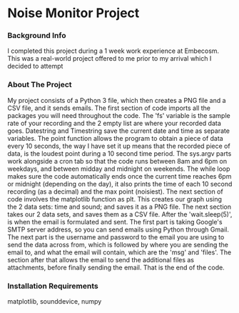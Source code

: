 # Noise Monitor Project

### Background Info
I completed this project during a 1 week work experience at Embecosm. This was a real-world project offered to me prior to my arrival which I decided to attempt

### About The Project
My project consists of a Python 3 file, which then creates a PNG file and a CSV file, and it sends emails. The first section of code imports all the packages you will need throughout the code. The 'fs' variable is the sample rate of your recording and the 2 empty list are where your recorded data goes. Datestring and Timestring save the current date and time as separate variables.
The point function allows the program to obtain a piece of data every 10 seconds, the way I have set it up means that the recorded piece of data, is the loudest point during a 10 second time period. The sys.argv parts work alongside a cron tab so that the code runs between 8am and 6pm on weekdays, and between midday and midnight on weekends. The while loop makes sure the code automatically ends once the current time reaches 6pm or midnight (depending on the day), it also prints the time of each 10 second recording (as a decimal) and the max point (noisiest). The next section of code involves the matplotlib function as plt. This creates our graph using the 2 data sets: time and sound; and saves it as a PNG file. The next section takes our 2 data sets, and saves them as a CSV file. After the 'wait.sleep(5)', is when the email is formulated and sent. The first part is taking Google's SMTP server address, so you can send emails using Python through Gmail. The next part is the username and password to the email you are using to send the data across from, which is followed by where you are sending the email to, and what the email will contain, which are the 'msg' and 'files'. The section after that allows the email to send the additional files as attachments, before finally sending the email. That is the end of the code.

### Installation Requirements
matplotlib, sounddevice, numpy
